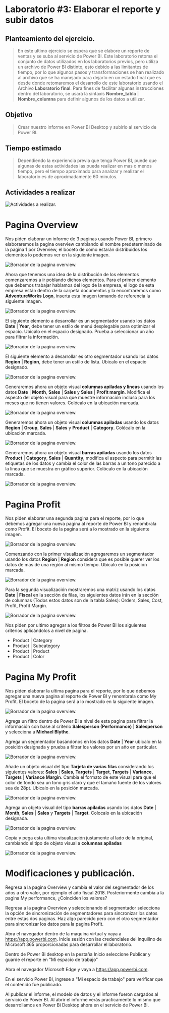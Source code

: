 # Laboratorio #3: Elaborar el reporte y subir datos 

## Planteamiento del ejercicio.

> En este ultimo ejercicio se espera que se elabore un reporte de ventas y se suba al servicio de Power BI. Este laboratorio retoma el conjunto de datos utilizados en los laboratorios previos, pero utiliza un archivo de Power BI distinto, esto debido a las limitantes de tiempo, por lo que algunos pasos y transformaciones se han realizado al archivo que se ha manejado para dejarlo en un estado final que es desde donde retomaremos el desarrollo de este laboratorio usando el Archivo **Laboratorio final**. Para fines de facilitar algunas instrucciones dentro del laboratorio, se usará la sintaxis **Nombre_tabla** | **Nombre_columna** para definir algunos de los datos a utilizar.

## Objetivo

> Crear nuestro informe en Power BI Desktop y subirlo al servicio de Power BI.

## Tiempo estimado

> Dependiendo la experiencia previa que tenga Power BI, puede que algunas de estas actividades las pueda realizar en mas o menos tiempo, pero el tiempo aproximado para analizar y realizar el laboratorio es de aproximadamente 60 minutos.

## Actividades a realizar

![Actividades a realizar.](./imgs/Diagrama%20Ejercicio%203.png)


# Pagina Overview

Nos piden elaborar un informe de 3 paginas usando Power BI, primero elaboraremos la pagina overview cambiando el nombre predeterminado de la pagina 1 por Overview, el boceto de como estarán distribuidos los elementos lo podemos ver en la siguiente imagen.

![Borrador de la pagina overview.](./imgs/Lab-32.png)

Ahora que tenemos una idea de la distribución de los elementos comenzaremos a ir poblando dichos elementos. Para el primer elemento que debemos trabajar hablamos del logo de la empresa, el logo de esta empresa están dentro de la carpeta documentos y la encontraremos como **AdventureWorks Logo**, inserta esta imagen tomando de referencia la siguiente imagen.

![Borrador de la pagina overview.](./imgs/Lab-33.png)

El siguiente elemento a desarrollar es un segmentador usando los datos **Date** | **Year**, debe tener un estilo de menú desplegable para optimizar el espacio. Ubicalo en el espacio designado. Prueba a seleccionar un año para filtrar la información.

![Borrador de la pagina overview.](./imgs/Lab-34.png)

El siguiente elemento a desarrollar es otro segmentador usando los datos **Region** | **Region**, debe tener un estilo de lista. Ubicalo en el espacio designado.

![Borrador de la pagina overview.](./imgs/Lab-35.png)

Generaremos ahora un objeto visual **columnas apiladas y lineas** usando los datos **Date** | **Month**, **Sales** | **Sales** y **Sales** | **Profit margin**. Modifica el aspecto del objeto visual para que muestre información incluso para los meses que no tienen valores. Colócalo en la ubicación marcada.

![Borrador de la pagina overview.](./imgs/Lab-36.png)

Generaremos ahora un objeto visual **columnas apiladas** usando los datos **Region** | **Group**, **Sales** | **Sales** y **Product** | **Category**. Colócalo en la ubicación marcada.

![Borrador de la pagina overview.](./imgs/Lab-37.png)

Generaremos ahora un objeto visual **barras apiladas** usando los datos **Product** | **Category**, **Sales** | **Quantity**, modifica el aspecto para permitir las etiquetas de los datos y cambia el color de las barras a un tono parecido a la linea que se muestra en gráfico superior. Colócalo en la ubicación marcada.

![Borrador de la pagina overview.](./imgs/Lab-32.png)


# Pagina Profit

Nos piden elaborar una segunda pagina para el reporte, por lo que debemos agregar una nueva pagina al reporte de Power BI y renombrala como Profit. El boceto de la pagina será a lo mostrado en la siguiente imagen.

![Borrador de la pagina overview.](./imgs/Lab-38.png)

Comenzando con la primer visualización agregaremos un segmentador usando los datos **Region** | **Region** considera que es posible querer ver los datos de mas de una región al mismo tiempo. Ubicalo en la posición marcada.

![Borrador de la pagina overview.](./imgs/Lab-39.png)

Para la segunda visualización mostraremos una matriz usando los datos **Date** | **Fiscal** en la sección de filas, los siguientes datos irán en la sección de columnas (Todos estos datos son de la tabla Sales): Orders, Sales, Cost, Profit, Profit Margin.

![Borrador de la pagina overview.](./imgs/Lab-38.png)

Nos piden por ultimo agregar a los filtros de Power BI los siguientes criterios aplicándolos a nivel de pagina.

* Product | Category
* Product | Subcategory
* Product | Product
* Product | Color


# Pagina My Profit

Nos piden elaborar la ultima pagina para el reporte, por lo que debemos agregar una nueva pagina al reporte de Power BI y renombrala como My Profit. El boceto de la pagina será a lo mostrado en la siguiente imagen.

![Borrador de la pagina overview.](./imgs/Lab-310.png)

Agrega un filtro dentro de Power BI a nivel de esta pagina para filtrar la información con base al criterio **Salesperson (Performance)** | **Salesperson** y selecciona a **Michael Blythe**.

Agrega un segmentador basándonos en los datos **Date** | **Year** ubicalo en la posición designada y prueba a filtrar los valores por un año en particular.

![Borrador de la pagina overview.](./imgs/Lab-311.png)

Añade un objeto visual del tipo **Tarjeta de varias filas** considerando los siguientes valores: **Sales** | **Sales**, **Targets** | **Target**, **Targets** | **Variance**, **Targets** | **Variance Margin**. Cambia el formato de este visual para que el color de fondo sea un tono gris claro y que el tamaño fuente de los valores sea de 28pt. Ubicalo en la posición marcada.

![Borrador de la pagina overview.](./imgs/Lab-312.png)

Agrega un objeto visual del tipo **barras apiladas** usando los datos **Date** | **Month**,
**Sales** | **Sales** y **Targets** | **Target**. Colocalo en la ubicación designada.

![Borrador de la pagina overview.](./imgs/Lab-313.png)

Copia y pega esta ultima visualización justamente al lado de la original, cambiando el tipo de objeto visual a **columnas apiladas** 

![Borrador de la pagina overview.](./imgs/Lab-310.png)

# Modificaciones y publicación.

Regresa a la pagina Overview y cambia el valor del segmentador de los años a otro valor, por ejemplo el año fiscal 2018. Posteriormente cambia a la pagina My performance, ¿Coinciden los valores?

Regresa a la pagina Overview y seleccionando el segmentador selecciona la opción de sincronización de segmentadores para sincronizar los datos entre estas dos paginas. Haz algo parecido pero con el otro segmentador para sincronizar los datos para la pagina Profit.


Abra el navegador dentro de la maquina virtual y vaya a https://app.powerbi.com. Inicie sesión con las credenciales del inquilino de Microsoft 365 proporcionadas para desarrollar el laboratorio.

Dentro de Power Bi desktop en la pestaña Inicio seleccione Publicar y guarde el reporte en "Mi espacio de trabajo"

Abra el navegador Microsoft Edge y vaya a https://app.powerbi.com.

En el servicio Power BI, ingrese a "Mi espacio de trabajo" para verificar que el contenido fue publicado.

Al publicar el informe, el modelo de datos y el informe fueron cargados al servicio de Power BI. Al abrir el informe verás practicamente lo mismo que desarrollamos en Power Bi Desktop ahora en el servicio de Power BI.